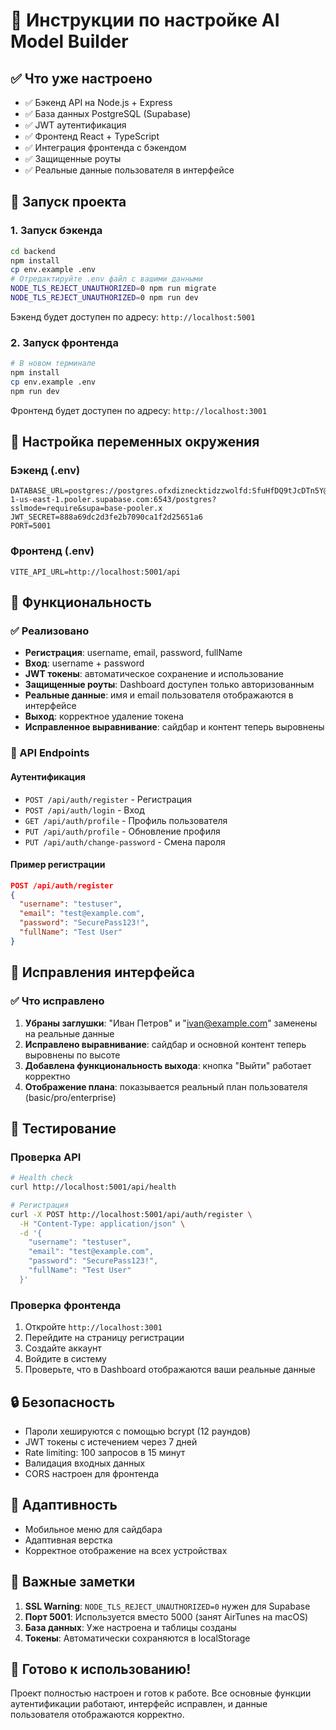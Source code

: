 # 🚀 Инструкции по настройке AI Model Builder

## ✅ Что уже настроено

- ✅ Бэкенд API на Node.js + Express
- ✅ База данных PostgreSQL (Supabase)
- ✅ JWT аутентификация
- ✅ Фронтенд React + TypeScript
- ✅ Интеграция фронтенда с бэкендом
- ✅ Защищенные роуты
- ✅ Реальные данные пользователя в интерфейсе

## 🔧 Запуск проекта

### 1. Запуск бэкенда

```bash
cd backend
npm install
cp env.example .env
# Отредактируйте .env файл с вашими данными
NODE_TLS_REJECT_UNAUTHORIZED=0 npm run migrate
NODE_TLS_REJECT_UNAUTHORIZED=0 npm run dev
```

Бэкенд будет доступен по адресу: `http://localhost:5001`

### 2. Запуск фронтенда

```bash
# В новом терминале
npm install
cp env.example .env
npm run dev
```

Фронтенд будет доступен по адресу: `http://localhost:3001`

## 🔑 Настройка переменных окружения

### Бэкенд (.env)
```env
DATABASE_URL=postgres://postgres.ofxdiznecktidzzwolfd:SfuHfDQ9tJcDTn5Y@aws-1-us-east-1.pooler.supabase.com:6543/postgres?sslmode=require&supa=base-pooler.x
JWT_SECRET=888a69dc2d3fe2b7090ca1f2d25651a6
PORT=5001
```

### Фронтенд (.env)
```env
VITE_API_URL=http://localhost:5001/api
```

## 🎯 Функциональность

### ✅ Реализовано
- **Регистрация**: username, email, password, fullName
- **Вход**: username + password
- **JWT токены**: автоматическое сохранение и использование
- **Защищенные роуты**: Dashboard доступен только авторизованным
- **Реальные данные**: имя и email пользователя отображаются в интерфейсе
- **Выход**: корректное удаление токена
- **Исправленное выравнивание**: сайдбар и контент теперь выровнены

### 🔄 API Endpoints

#### Аутентификация
- `POST /api/auth/register` - Регистрация
- `POST /api/auth/login` - Вход
- `GET /api/auth/profile` - Профиль пользователя
- `PUT /api/auth/profile` - Обновление профиля
- `PUT /api/auth/change-password` - Смена пароля

#### Пример регистрации
```json
POST /api/auth/register
{
  "username": "testuser",
  "email": "test@example.com", 
  "password": "SecurePass123!",
  "fullName": "Test User"
}
```

## 🎨 Исправления интерфейса

### ✅ Что исправлено
1. **Убраны заглушки**: "Иван Петров" и "ivan@example.com" заменены на реальные данные
2. **Исправлено выравнивание**: сайдбар и основной контент теперь выровнены по высоте
3. **Добавлена функциональность выхода**: кнопка "Выйти" работает корректно
4. **Отображение плана**: показывается реальный план пользователя (basic/pro/enterprise)

## 🧪 Тестирование

### Проверка API
```bash
# Health check
curl http://localhost:5001/api/health

# Регистрация
curl -X POST http://localhost:5001/api/auth/register \
  -H "Content-Type: application/json" \
  -d '{
    "username": "testuser",
    "email": "test@example.com",
    "password": "SecurePass123!",
    "fullName": "Test User"
  }'
```

### Проверка фронтенда
1. Откройте `http://localhost:3001`
2. Перейдите на страницу регистрации
3. Создайте аккаунт
4. Войдите в систему
5. Проверьте, что в Dashboard отображаются ваши реальные данные

## 🔒 Безопасность

- Пароли хешируются с помощью bcrypt (12 раундов)
- JWT токены с истечением через 7 дней
- Rate limiting: 100 запросов в 15 минут
- Валидация входных данных
- CORS настроен для фронтенда

## 📱 Адаптивность

- Мобильное меню для сайдбара
- Адаптивная верстка
- Корректное отображение на всех устройствах

## 🚨 Важные заметки

1. **SSL Warning**: `NODE_TLS_REJECT_UNAUTHORIZED=0` нужен для Supabase
2. **Порт 5001**: Используется вместо 5000 (занят AirTunes на macOS)
3. **База данных**: Уже настроена и таблицы созданы
4. **Токены**: Автоматически сохраняются в localStorage

## 🎉 Готово к использованию!

Проект полностью настроен и готов к работе. Все основные функции аутентификации работают, интерфейс исправлен, и данные пользователя отображаются корректно.